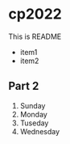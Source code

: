 # cp2022

This is README
 - item1
 - item2

 ## Part 2
 1. Sunday
 1. Monday
 1. Tuseday
 1. Wednesday

